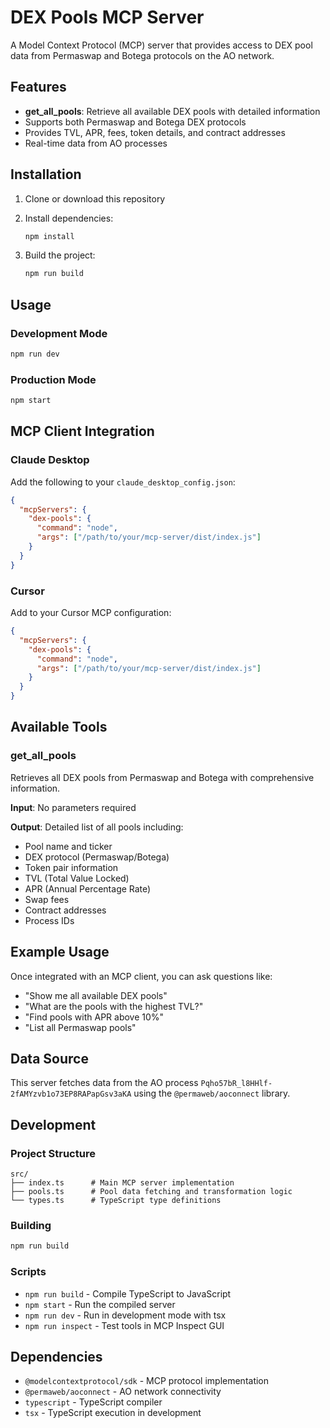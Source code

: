 # DEX Pools MCP Server

A Model Context Protocol (MCP) server that provides access to DEX pool data from Permaswap and Botega protocols on the AO network.

## Features

- **get_all_pools**: Retrieve all available DEX pools with detailed information
- Supports both Permaswap and Botega DEX protocols
- Provides TVL, APR, fees, token details, and contract addresses
- Real-time data from AO processes

## Installation

1. Clone or download this repository
2. Install dependencies:
   ```bash
   npm install
   ```

3. Build the project:
   ```bash
   npm run build
   ```

## Usage

### Development Mode
```bash
npm run dev
```

### Production Mode
```bash
npm start
```

## MCP Client Integration

### Claude Desktop

Add the following to your `claude_desktop_config.json`:

```json
{
  "mcpServers": {
    "dex-pools": {
      "command": "node",
      "args": ["/path/to/your/mcp-server/dist/index.js"]
    }
  }
}
```

### Cursor

Add to your Cursor MCP configuration:

```json
{
  "mcpServers": {
    "dex-pools": {
      "command": "node",
      "args": ["/path/to/your/mcp-server/dist/index.js"]
    }
  }
}
```

## Available Tools

### get_all_pools

Retrieves all DEX pools from Permaswap and Botega with comprehensive information.

**Input**: No parameters required

**Output**: Detailed list of all pools including:
- Pool name and ticker
- DEX protocol (Permaswap/Botega)
- Token pair information
- TVL (Total Value Locked)
- APR (Annual Percentage Rate)
- Swap fees
- Contract addresses
- Process IDs

## Example Usage

Once integrated with an MCP client, you can ask questions like:

- "Show me all available DEX pools"
- "What are the pools with the highest TVL?"
- "Find pools with APR above 10%"
- "List all Permaswap pools"

## Data Source

This server fetches data from the AO process `Pqho57bR_l8HHlf-2fAMYzvb1o73EP8RAPapGsv3aKA` using the `@permaweb/aoconnect` library.

## Development

### Project Structure

```
src/
├── index.ts      # Main MCP server implementation
├── pools.ts      # Pool data fetching and transformation logic
└── types.ts      # TypeScript type definitions
```

### Building

```bash
npm run build
```

### Scripts

- `npm run build` - Compile TypeScript to JavaScript
- `npm start` - Run the compiled server
- `npm run dev` - Run in development mode with tsx
- `npm run inspect` - Test tools in MCP Inspect GUI

## Dependencies

- `@modelcontextprotocol/sdk` - MCP protocol implementation
- `@permaweb/aoconnect` - AO network connectivity
- `typescript` - TypeScript compiler
- `tsx` - TypeScript execution in development